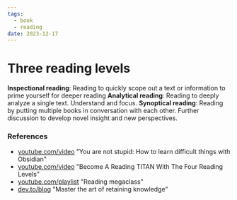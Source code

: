 ```yaml
---
tags:
  - book
  - reading
date: 2023-12-17
---
```


# Three reading levels

**Inspectional reading**: Reading to quickly scope out a text or information to prime yourself for deeper reading
**Analytical reading**: Reading to deeply analyze a single text. Understand and focus.
**Synoptical reading**: Reading by putting multiple books in conversation with each other. Further discussion to develop novel insight and new perspectives.


### References

- [youtube.com/video](https://www.youtube.com/watch?v=QXIa0NAycGo) "You are not stupid: How to learn difficult things with Obsidian"
- [youtube.com/video](https://www.youtube.com/watch?v=PBTbfzIK7Qk) "Become A Reading TITAN With The Four Reading Levels"
- [youtube.com/playlist](https://www.youtube.com/playlist?list=PLDSpam7EKMlWPtBNOr4WogqU4KCr28Dol) "Reading megaclass"
- [dev.to/blog](https://dev.to/yanpi/how-to-never-forget-mastering-the-art-of-retaining-knowledge-531h) "Master the art of retaining knowledge"